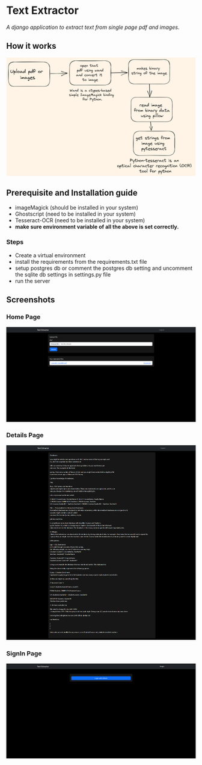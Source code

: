 # Text Extractor
*A django application to extract text from single page pdf and images.*

## How it works
![diagram](/screenshot/working.png)

## Prerequisite and Installation guide
- imageMagick (should be installed in your system)
- Ghostscript (need to be installed in your system)
- Tesseract-OCR (need to be installed in your system)
- __make sure environment variable of all the above is set correctly.__

### Steps
- Create a virtual environment
- install the requirements from the requirements.txt file
- setup postgres db or comment the postgres db setting and uncomment the sqlite db settings in settings.py file
- run the server

## Screenshots
### Home Page
![](/screenshot/127.0.0.1_8000_.png)
### Details Page
![](/screenshot/127.0.0.1_8000_1_.png)
### SignIn Page
![](/screenshot/127.0.0.1_8000_accounts_login_.png)
